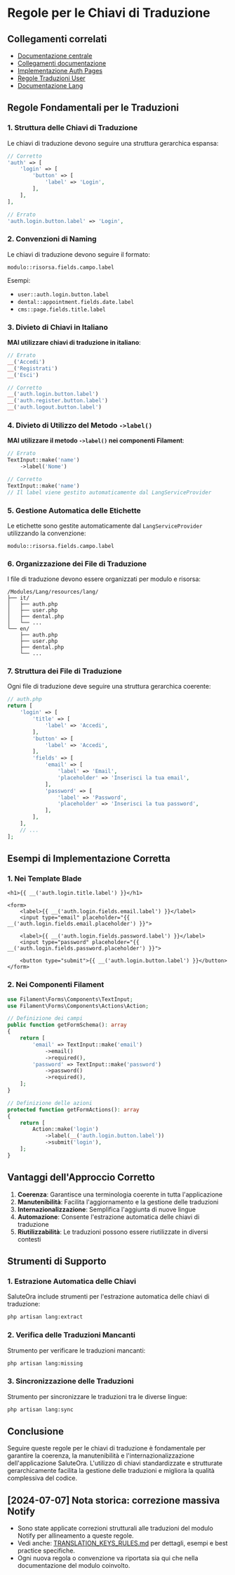 # Regole per le Chiavi di Traduzione 

## Collegamenti correlati
- [Documentazione centrale](./README.md)
- [Collegamenti documentazione](./collegamenti-documentazione.md)
- [Implementazione Auth Pages](../../User/docs/AUTH_PAGES_IMPLEMENTATION.md)
- [Regole Traduzioni User](../../User/docs/TRANSLATION_KEYS_RULES.md)
- [Documentazione Lang](./README.md)

## Regole Fondamentali per le Traduzioni

### 1. Struttura delle Chiavi di Traduzione

Le chiavi di traduzione  devono seguire una struttura gerarchica espansa:

```php
// Corretto
'auth' => [
    'login' => [
        'button' => [
            'label' => 'Login',
        ],
    ],
],

// Errato
'auth.login.button.label' => 'Login',
```

### 2. Convenzioni di Naming

Le chiavi di traduzione devono seguire il formato:
```
modulo::risorsa.fields.campo.label
```

Esempi:
- `user::auth.login.button.label`
- `dental::appointment.fields.date.label`
- `cms::page.fields.title.label`

### 3. Divieto di Chiavi in Italiano

**MAI utilizzare chiavi di traduzione in italiano**:

```php
// Errato
__('Accedi')
__('Registrati')
__('Esci')

// Corretto
__('auth.login.button.label')
__('auth.register.button.label')
__('auth.logout.button.label')
```

### 4. Divieto di Utilizzo del Metodo `->label()`

**MAI utilizzare il metodo `->label()` nei componenti Filament**:

```php
// Errato
TextInput::make('name')
    ->label('Nome')

// Corretto
TextInput::make('name')
// Il label viene gestito automaticamente dal LangServiceProvider
```

### 5. Gestione Automatica delle Etichette

Le etichette sono gestite automaticamente dal `LangServiceProvider` utilizzando la convenzione:

```
modulo::risorsa.fields.campo.label
```

### 6. Organizzazione dei File di Traduzione

I file di traduzione devono essere organizzati per modulo e risorsa:

```
/Modules/Lang/resources/lang/
├── it/
│   ├── auth.php
│   ├── user.php
│   ├── dental.php
│   └── ...
└── en/
    ├── auth.php
    ├── user.php
    ├── dental.php
    └── ...
```

### 7. Struttura dei File di Traduzione

Ogni file di traduzione deve seguire una struttura gerarchica coerente:

```php
// auth.php
return [
    'login' => [
        'title' => [
            'label' => 'Accedi',
        ],
        'button' => [
            'label' => 'Accedi',
        ],
        'fields' => [
            'email' => [
                'label' => 'Email',
                'placeholder' => 'Inserisci la tua email',
            ],
            'password' => [
                'label' => 'Password',
                'placeholder' => 'Inserisci la tua password',
            ],
        ],
    ],
    // ...
];
```

## Esempi di Implementazione Corretta

### 1. Nei Template Blade

```blade
<h1>{{ __('auth.login.title.label') }}</h1>

<form>
    <label>{{ __('auth.login.fields.email.label') }}</label>
    <input type="email" placeholder="{{ __('auth.login.fields.email.placeholder') }}">
    
    <label>{{ __('auth.login.fields.password.label') }}</label>
    <input type="password" placeholder="{{ __('auth.login.fields.password.placeholder') }}">
    
    <button type="submit">{{ __('auth.login.button.label') }}</button>
</form>
```

### 2. Nei Componenti Filament

```php
use Filament\Forms\Components\TextInput;
use Filament\Forms\Components\Actions\Action;

// Definizione dei campi
public function getFormSchema(): array
{
    return [
        'email' => TextInput::make('email')
            ->email()
            ->required(),
        'password' => TextInput::make('password')
            ->password()
            ->required(),
    ];
}

// Definizione delle azioni
protected function getFormActions(): array
{
    return [
        Action::make('login')
            ->label(__('auth.login.button.label'))
            ->submit('login'),
    ];
}
```

## Vantaggi dell'Approccio Corretto

1. **Coerenza**: Garantisce una terminologia coerente in tutta l'applicazione
2. **Manutenibilità**: Facilita l'aggiornamento e la gestione delle traduzioni
3. **Internazionalizzazione**: Semplifica l'aggiunta di nuove lingue
4. **Automazione**: Consente l'estrazione automatica delle chiavi di traduzione
5. **Riutilizzabilità**: Le traduzioni possono essere riutilizzate in diversi contesti

## Strumenti di Supporto

### 1. Estrazione Automatica delle Chiavi

SaluteOra include strumenti per l'estrazione automatica delle chiavi di traduzione:

```bash
php artisan lang:extract
```

### 2. Verifica delle Traduzioni Mancanti

Strumento per verificare le traduzioni mancanti:

```bash
php artisan lang:missing
```

### 3. Sincronizzazione delle Traduzioni

Strumento per sincronizzare le traduzioni tra le diverse lingue:

```bash
php artisan lang:sync
```

## Conclusione

Seguire queste regole per le chiavi di traduzione è fondamentale per garantire la coerenza, la manutenibilità e l'internazionalizzazione dell'applicazione SaluteOra. L'utilizzo di chiavi standardizzate e strutturate gerarchicamente facilita la gestione delle traduzioni e migliora la qualità complessiva del codice.

## [2024-07-07] Nota storica: correzione massiva Notify

- Sono state applicate correzioni strutturali alle traduzioni del modulo Notify per allineamento a queste regole.
- Vedi anche: [TRANSLATION_KEYS_RULES.md](../../../Notify/docs/TRANSLATION_KEYS_RULES.md) per dettagli, esempi e best practice specifiche.
- Ogni nuova regola o convenzione va riportata sia qui che nella documentazione del modulo coinvolto.
